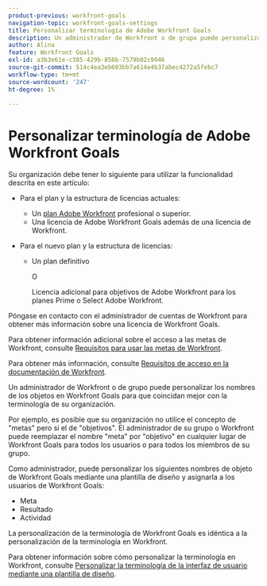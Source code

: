 ```yaml
---
product-previous: workfront-goals
navigation-topic: workfront-goals-settings
title: Personalizar terminología de Adobe Workfront Goals
description: Un administrador de Workfront o de grupo puede personalizar los nombres de los objetos en Workfront Goals para que coincidan mejor con la terminología de su organización.
author: Alina
feature: Workfront Goals
exl-id: a3b3e61e-c385-429b-856b-7579b02c9946
source-git-commit: 514c4ea3eb603bb7a614e4b37abec4272a5febc7
workflow-type: tm+mt
source-wordcount: '247'
ht-degree: 1%

---
```


# Personalizar terminología de Adobe Workfront Goals

Su organización debe tener lo siguiente para utilizar la funcionalidad descrita en este artículo:

* Para el plan y la estructura de licencias actuales:

   * Un [plan Adobe Workfront](https://www.workfront.com/plans) profesional o superior.
   * Una licencia de Adobe Workfront Goals además de una licencia de Workfront.

* Para el nuevo plan y la estructura de licencias:

   * Un plan definitivo

     O

     Licencia adicional para objetivos de Adobe Workfront para los planes Prime o Select Adobe Workfront.

Póngase en contacto con el administrador de cuentas de Workfront para obtener más información sobre una licencia de Workfront Goals.

Para obtener información adicional sobre el acceso a las metas de Workfront, consulte [Requisitos para usar las metas de Workfront](/help/quicksilver/workfront-goals/goal-management/access-needed-for-wf-goals.md).

Para obtener más información, consulte [Requisitos de acceso en la documentación de Workfront](/help/quicksilver/administration-and-setup/add-users/access-levels-and-object-permissions/access-level-requirements-in-documentation.md).

Un administrador de Workfront o de grupo puede personalizar los nombres de los objetos en Workfront Goals para que coincidan mejor con la terminología de su organización.

Por ejemplo, es posible que su organización no utilice el concepto de &quot;metas&quot; pero sí el de &quot;objetivos&quot;. El administrador de su grupo o Workfront puede reemplazar el nombre &quot;meta&quot; por &quot;objetivo&quot; en cualquier lugar de Workfront Goals para todos los usuarios o para todos los miembros de su grupo.

Como administrador, puede personalizar los siguientes nombres de objeto de Workfront Goals mediante una plantilla de diseño y asignarla a los usuarios de Workfront Goals:

* Meta
* Resultado
* Actividad

La personalización de la terminología de Workfront Goals es idéntica a la personalización de la terminología en Workfront.

Para obtener información sobre cómo personalizar la terminología en Workfront, consulte [Personalizar la terminología de la interfaz de usuario mediante una plantilla de diseño](../../administration-and-setup/customize-workfront/use-layout-templates/customize-terminology.md).

